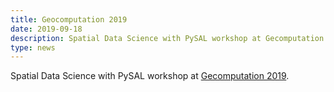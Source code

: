 ```yaml
---
title: Geocomputation 2019
date: 2019-09-18
description: Spatial Data Science with PySAL workshop at Gecomputation 2019.
type: news
---
```


Spatial Data Science with PySAL workshop at <a href="https://github.com/sjsrey/pysalworkshop/tree/2019-geocomputation">Gecomputation 2019</a>.